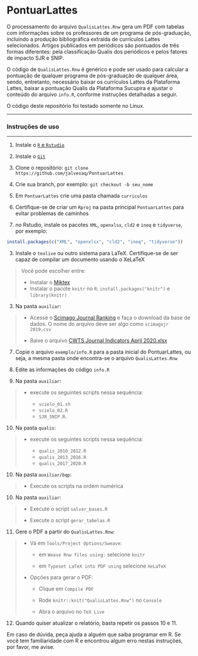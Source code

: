 # PontuarLattes

O processamento do arquivo `QualisLattes.Rnw` gera um PDF com tabelas com
informações sobre os professores de um programa de pós-graduação, incluindo a
produção bibliográfica extraída de currículos Lattes selecionados. Artigos
publicados em periódicos são pontuados de três formas diferentes: pela
classificação Qualis dos periódicos e pelos fatores de impacto SJR e SNIP.

O código de `QualisLattes.Rnw` é genérico e pode ser usado para calcular a
pontuação de qualquer programa de pós-graduação de qualquer área, sendo,
entretanto, necessário baixar os currículos Lattes da Plataforma Lattes,
baixar a pontuação Qualis da Plataforma Sucupira e ajustar o conteúdo do
arquivo `info.R`, conforme instruções detalhadas a seguir.

O código deste repositório foi testado somente no Linux.

---

### Instruções de uso

---

1. Instale o [`R` e `Rstudio`](tutorial_R_Rstudio.md)

1. Instale o [`Git`]()

2. Clone o repositório: `git clone https://github.com/jalvesaq/PontuarLattes`

3. Crie sua branch, por exemplo: `git checkout -b seu_nome`

3. Em `PontuarLattes` crie uma pasta chamada `curriculos`

3. Certifique-se de criar um `Rproj` na pasta principal `PontuarLattes` para evitar problemas de caminhos

3. no Rstudio, instale os pacotes `XML`, `openxlsx`, `cld2` e `ineq` e `tidyverse`, por exemplo:

 ```r
install.packages(c("XML", "openxlsx", "cld2", "ineq", "tidyverse"))
 ```

3. Instale o `texlive` ou outro sistema para LaTeX. Certifique-se de ser capaz de compilar um documento usando o XeLaTeX

>Você pode escolher entre:
>- Instalar o [Miktex](https://miktex.org/howto/download-miktex)
>- Instalar o pacote `knitr` no `R`:
>`install.packages("knitr")` e `library(knitr)`

3. Na pasta `auxiliar`:

>- Acesse o [Scimago Journal Ranking](https://www.scimagojr.com/journalrank.php) e faça o download da base de dados. O nome do arquivo deve ser algo como `scimagojr 2019.csv`
>
>- Baixe o arquivo [CWTS Journal Indicators April 2020.xlsx](https://www.journalindicators.com/Content/CWTS%20Journal%20Indicators%20April%202020.xlsx)

7. Copie o arquivo `exemplo/info.R` para a pasta inicial do PontuarLattes, ou seja, a mesma pasta onde encontra-se o arquivo `QualisLattes.Rnw`

7. Edite as informações do código `info.R`

7. Na pasta `auxiliar`:

>- execute os seguintes scripts nessa sequência: 
>
>   - `scielo_01.sh`
>   - `scielo_02.R`
>   - `SJR_SNIP.R`.

10. Na pasta `qualis`:

>- execute os seguintes scripts nessa sequência: 
>
>   - `qualis_2010_2012.R`
>   - `qualis_2013_2016.R`
>   - `qualis_2017_2020.R`

10. Na pasta `auxiliar/bqp`:

>- Execute os scripts na ordem numérica

10. Na pasta `auxiliar`:

>- Execute o script `salvar_bases.R`
>
>- Execute o script `gerar_tabelas.R`

11. Gere o PDF a partir do `QualisLattes.Rnw`:

>- Vá em `Tools/Project Options/Sweave`:
>
>     - em `Weave Rnw files using:` selecione `knitr`
>
>     - em  `Typeset LaTeX into PDF using` selecione `XeLaTeX`
>
>- Opções para gerar o PDF:
>
>     - Clique em `Compile PDF`
>
>     - Rode `knitr::knit("QualisLattes.Rnw")` no `Console`
>
>     - Abra o arquivo no `TeX Live`
>

12. Quando quiser atualizar o relatório, basta repetir os passos 10 e 11.

Em caso de dúvida, peça ajuda a alguém que saiba programar em R. Se você tem familiaridade com R e encontrou algum erro nestas instruções, por favor, me avise.

